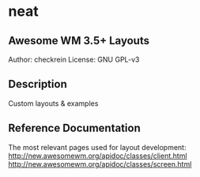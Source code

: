 neat
====
Awesome WM 3.5+ Layouts
-----------------------

Author: checkrein
License: GNU GPL-v3

Description
-----------
Custom layouts & examples

Reference Documentation
-----------------------
The most relevant pages used for layout development:
http://new.awesomewm.org/apidoc/classes/client.html
http://new.awesomewm.org/apidoc/classes/screen.html
